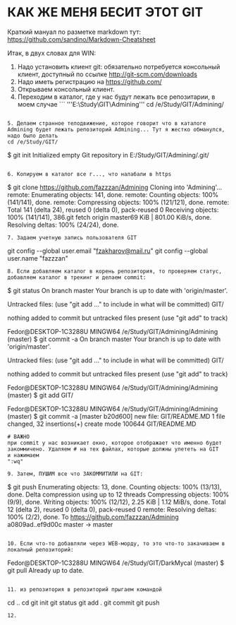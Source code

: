 # КАК  ЖЕ МЕНЯ БЕСИТ ЭТОТ GIT

Краткий мануал по разметке markdown тут: https://github.com/sandino/Markdown-Cheatsheet

Итак, в двух словах для WIN:

1. Надо установить клиент git: обязательно потребуется консольный клиент, доступный по ссылке <http://git-scm.com/downloads>
2. Надо иметь регистрацию на <https://github.com/>
3. Открываем консольный клиент.
4. Переходим в каталог, где у нас будут лежать все репозитарии, в моем случае ```
'''E:\Study\GIT\Admining''' 
 cd /e/Study/GIT/Admining/
```

5. Делаем странное телодвижение, которое говорит что в каталоге Admining будет лежать репозиторий Admining... Тут я жестко обманулся, надо было делать 
cd /e/Study/GIT/

```
$ git init
Initialized empty Git repository in E:/Study/GIT/Admining/.git/
```

6. Копируем в каталог все г..., что налабали в https

```
 $ git clone https://github.com/fazzzan/Admining
Cloning into 'Admining'...
remote: Enumerating objects: 141, done.
remote: Counting objects: 100% (141/141), done.
remote: Compressing objects: 100% (121/121), done.
remote: Total 141 (delta 24), reused 0 (delta 0), pack-reused 0
Receiving objects: 100% (141/141), 386.git fetch origin master69 KiB | 801.00 KiB/s, done.
Resolving deltas: 100% (24/24), done.
```
7. Задаем учетную запись пользователя GIT
```
git config --global user.email "fzakharov@mail.ru"
git config --global user.name "fazzzan"
```
8. Если добавляем каталог в корень репозитория, то проверяем статус, добавляем каталог в трекинг и делаем commit:

```
$ git status
On branch master
Your branch is up to date with 'origin/master'.

Untracked files:
  (use "git add <file>..." to include in what will be committed)
        GIT/

nothing added to commit but untracked files present (use "git add" to track)

Fedor@DESKTOP-1C3288U MINGW64 /e/Study/GIT/Admining/Admining (master)
$ git commit -a
On branch master
Your branch is up to date with 'origin/master'.

Untracked files:
  (use "git add <file>..." to include in what will be committed)
        GIT/

nothing added to commit but untracked files present (use "git add" to track)

Fedor@DESKTOP-1C3288U MINGW64 /e/Study/GIT/Admining/Admining (master)
$ git add GIT/

Fedor@DESKTOP-1C3288U MINGW64 /e/Study/GIT/Admining/Admining (master)
$ git commit -a
[master b20d600]        new file:   GIT/README.MD
 1 file changed, 32 insertions(+)
 create mode 100644 GIT/README.MD
```
# ВАЖНО
при commit у нас возникает окно, которое отображает что именно будет закоммичено. Удаляем # на тех файлах, которые должны улететь на GIT
и нажимаем
":wq"

9. Затем, ПУШИМ все что ЗАКОММИТИЛИ на GIT:
```
$  git push
Enumerating objects: 13, done.
Counting objects: 100% (13/13), done.
Delta compression using up to 12 threads
Compressing objects: 100% (9/9), done.
Writing objects: 100% (12/12), 2.25 KiB | 1.12 MiB/s, done.
Total 12 (delta 2), reused 0 (delta 0), pack-reused 0
remote: Resolving deltas: 100% (2/2), done.
To https://github.com/fazzzan/Admining
   a0809ad..ef9d00c  master -> master

```

10. Если что-то добавляли через WEB-морду, то это что-то закачиваем в локалный репозиторий:

```
Fedor@DESKTOP-1C3288U MINGW64 /e/Study/GIT/DarkMycal (master)
$ git pull
Already up to date.
```

11. из репозитория в репозиторий прыгаем командой 

```
cd ..
cd <XYZ>
git init
git status
git add . 
git commit
git push
```
12. 